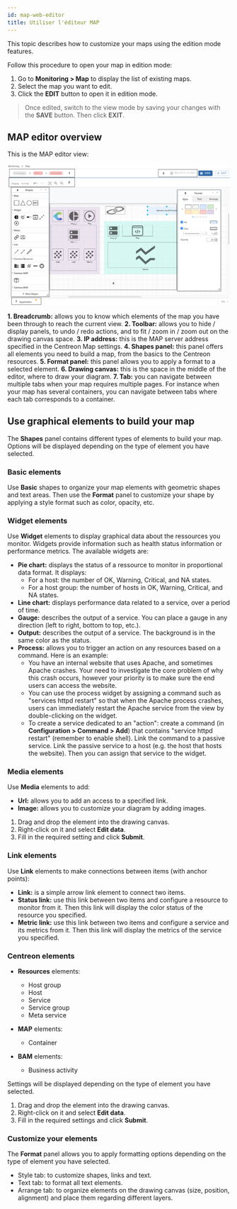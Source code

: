 ```yaml
---
id: map-web-editor
title: Utiliser l'éditeur MAP
---
```


This topic describes how to customize your maps using the edition mode features.

Follow this procedure to open your map in edition mode:

1. Go to **Monitoring > Map** to display the list of existing maps.
2. Select the map you want to edit.
3. Click the **EDIT** button to open it in edition mode.

> Once edited, switch to the view mode by saving your changes with the **SAVE** button. Then click **EXIT**.

## MAP editor overview

This is the MAP editor view:

![image](../assets/graph-views/ng/map-web-editor-description.png)

**1. Breadcrumb:** allows you to know which elements of the map you have been through to reach the current view. 
**2. Toolbar:** allows you to hide / display panels,  to undo / redo actions, and to fit / zoom in / zoom out on the drawing canvas space.
**3. IP address:** this is the MAP server address specified in the Centreon Map settings.
**4. Shapes panel:** this panel offers all elements you need to build a map, from the basics to the Centreon resources.
**5. Format panel:** this panel allows you to apply a format to a selected element.
**6. Drawing canvas:** this is the space in the middle of the editor, where to draw your diagram.
**7. Tab:** you can navigate between multiple tabs when your map requires multiple pages. For instance when your map has several containers, you can navigate between tabs where each tab corresponds to a container.

## Use graphical elements to build your map

The **Shapes** panel contains different types of elements to build your map. Options will be displayed depending on the type of element you have selected.

### Basic elements

Use **Basic** shapes to organize your map elements with geometric shapes and text areas. Then use the **Format** panel to customize your shape by applying a style format such as color, opacity, etc.

### Widget elements

Use **Widget** elements to display graphical data about the ressources you monitor. Widgets provide information such as health status information or performance metrics. The available widgets are:
- **Pie chart:** displays the status of a ressource to monitor in proportional data format. It displays:
  - For a host: the number of OK, Warning, Critical, and NA states.
  - For a host group: the number of hosts in OK, Warning, Critical, and NA states.
- **Line chart:** displays performance data related to a service, over a period of time.
- **Gauge:** describes the output of a service. You can place a gauge in any direction (left to right, bottom to top, etc.).
- **Output:** describes the output of a service. The background is in the same color as the status.
- **Process:** allows you to trigger an action on any resources based on a command. Here is an example:
  - You have an internal website that uses Apache, and sometimes Apache crashes. Your need to investigate the core problem of why this crash occurs, however your priority is to make sure the end users can access the website.
  - You can use the process widget by assigning a command such as "services httpd restart" so that when the Apache process crashes, users can immediately restart the Apache service from the view by double-clicking on the widget.
  - To create a service dedicated to an "action": create a command (in **Configuration > Command > Add**) that contains "service httpd restart" (remember to enable shell). Link the command to a passive service. Link the passive service to a host (e.g. the host that hosts the website). Then you can assign that service to the widget.

### Media elements

Use **Media** elements to add:
- **Url:** allows you to add an access to a specified link.
- **Image:** allows you to customize your diagram by adding images.  

1. Drag and drop the element into the drawing canvas.
2. Right-click on it and select **Edit data**.
3. Fill in the required setting and click **Submit**.

### Link elements

Use **Link** elements to make connections between items (with anchor points):
- **Link:** is a simple arrow link element to connect two items.
- **Status link:** use this link between two items and configure a resource to monitor from it. Then this link will display the color status of the resource you specified.
- **Metric link:** use this link between two items and configure a service and its metrics from it. Then this link will display the metrics of the service you specified. 

### Centreon elements

- **Resources** elements:
  - Host group
  - Host
  - Service
  - Service group
  - Meta service

- **MAP** elements:
  - Container

- **BAM** elements:
  - Business activity

Settings will be displayed depending on the type of element you have selected.

1. Drag and drop the element into the drawing canvas.
2. Right-click on it and select **Edit data**.
3. Fill in the required settings and click **Submit**.

### Customize your elements

The **Format** panel allows you to apply formatting options depending on the type of element you have selected.
- Style tab: to customize shapes, links and text.
- Text tab: to format all text elements.
- Arrange tab: to organize elements on the drawing canvas (size, position, alignment) and place them regarding different layers.
